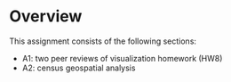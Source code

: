 # Overview 
This assignment consists of the following sections:
- A1: two peer reviews of visualization homework (HW8)
- A2: census geospatial analysis
